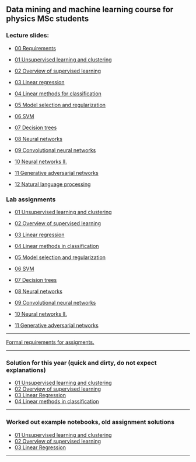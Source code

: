 ## Data mining and machine learning course for physics MSc students

### Lecture slides:

- [00 Requirements ](http://dkrib.web.elte.hu/datamining/slides/00_intro.pdf)

- [01 Unsupervised learning and clustering ](http://dkrib.web.elte.hu/datamining/slides/01_unsup_clust.pdf)

- [02 Overview of supervised learning ](http://patbaa.web.elte.hu/datamining/slides/02_supervised.pdf)

- [03 Linear regression ](http://dkrib.web.elte.hu/datamining/slides/03_linreg.pdf)

- [04 Linear methods for classification ](http://patbaa.web.elte.hu/datamining/slides/04_lincls.pdf)

- [05 Model selection and regularization ](http://dkrib.web.elte.hu/datamining/slides/05_reg.pdf)

- [06 SVM ](http://patbaa.web.elte.hu/datamining/slides/06_svm.pdf)

- [07 Decision trees ](http://dkrib.web.elte.hu/datamining/slides/07_dectree.pdf)

- [08 Neural networks ](http://dkrib.web.elte.hu/datamining/slides/08_neural.pdf)

- [09 Convolutional neural networks](http://patbaa.web.elte.hu/datamining/slides/09_cnn.pdf)

- [10 Neural networks II.](http://patbaa.web.elte.hu/datamining/slides/10_nn2.pdf)

- [11 Generative adversarial networks]()

- [12 Natural language processing]()

### Lab assignments 

- [01 Unsupervised learning and clustering ](lab/01_unsup_clust.md)

- [02 Overview of supervised learning ](lab/02_sup.md)

- [03 Linear regression ](lab/03_linreg.md)

- [04 Linear methods in classification](lab/04_lincls.md)

- [05 Model selection and regularization](lab/05_subreg.md)

- [06 SVM ](lab/06_svm.md)

- [07 Decision trees ]()

- [08 Neural networks ]()

- [09 Convolutional neural networks](lab/09_cnn.md)

- [10 Neural networks II.](lab/10_hw.md)

- [11 Generative adversarial networks]()

---

[Formal requirements for assigments.](lab/assignments.md) 

---

### Solution for this year  (quick and dirty, do not expect explanations)

- [01 Unsupervised learning and clustering ](https://github.com/riblidezso/physdm/blob/master/examples/01_unsup_cluster/solution_assignment1.py)
- [02 Overview of supervised learning ](https://nbviewer.jupyter.org/github/riblidezso/physdm/blob/master/examples/02_sup/solution_hw2.ipynb)
- [03 Linear Regression](http://patbaa.web.elte.hu/datamining/lab03_solution.html)
- [04 Linear methods in classification](https://nbviewer.jupyter.org/github/riblidezso/physdm/blob/master/examples/04_solution_lincls.ipynb)
---

### Worked out example notebooks, old assignment solutions

- [01 Unsupervised learning and clustering ](https://nbviewer.jupyter.org/github/riblidezso/physdm/blob/master/examples/01_unsup_cluster/01_unsup_cluster_2018_example_solution.ipynb)
- [02 Overview of supervised learning ](https://nbviewer.jupyter.org/github/riblidezso/physdm/blob/master/examples/02_sup/02_sup_photoz_2018_example_solution.ipynb)
- [03 Linear Regression](https://nbviewer.jupyter.org/github/riblidezso/physdm/blob/master/examples/solution_lab_03_linreg.ipynb)

---

